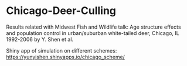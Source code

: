 # Chicago-Deer-Culling
Results related with Midwest Fish and Wildlife talk: Age structure effects and population control in urban/suburban white-tailed deer, Chicago, IL 1992-2006 by Y. Shen et al.

Shiny app of simulation on different schemes:
https://yunyishen.shinyapps.io/chicago_scheme/
